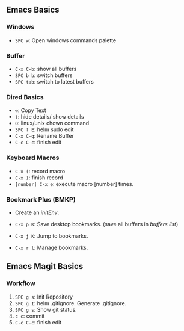 ## Emacs Basics ##

### Windows ###

- `SPC w`: Open windows commands palette


### Buffer ###

- `C-x C-b`: show all buffers
- `SPC b b`: switch buffers
- `SPC tab`: switch to latest buffers


### Dired Basics ###

- `w`: Copy Text
- `(`: hide details/ show details
- `O`: linux/unix chown command
- `SPC f E`: helm sudo edit
- `C-x C-q`: Rename Buffer
- `C-c C-c`: finish edit

### Keyboard Macros ###

- `C-x (`: record macro
- `C-x )`: finish record
- `[number] C-x e`: execute macro [number] times.

### Bookmark Plus (BMKP) ###

- Create an *initEnv*. 

- `C-x p K`: Save desktop bookmarks. (save all buffers in
  *buffers list*)
- `C-x j K`: Jump to bookmarks.
- `C-x r l`: Manage bookmarks.

## Emacs Magit Basics ##

### Workflow ###

1. `SPC g s`: Init Repository
2. `SPC g I`: helm .gitignore. Generate .gitignore.
3. `SPC g s`: Show git status.
4. `c c`: commit
5. `C-c C-c`: finish edit


